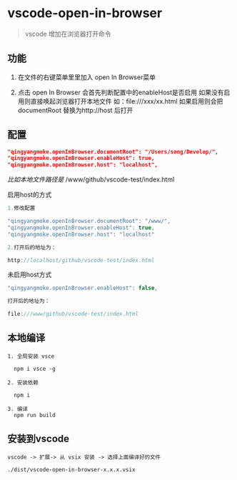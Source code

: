 # vscode-open-in-browser
> vscode 增加在浏览器打开命令

## 功能

1. 在文件的右键菜单里里加入 open In Browser菜单

2. 点击 open In Browser 会首先判断配置中的enableHost是否启用 如果没有启用则直接唤起浏览器打开本地文件 如：file:///xxx/xx.html 如果启用则会把 documentRoot 替换为http://host 后打开 


## 配置
``` json
"qingyangmoke.openInBrowser.documentRoot": "/Users/song/Develop/",
"qingyangmoke.openInBrowser.enableHost": true,
"qingyangmoke.openInBrowser.host": "localhost",
```


 
 *比如本地文件路径是* /www/github/vscode-test/index.html 

 启用host的方式
  ``` js
  1.修改配置

  "qingyangmoke.openInBrowser.documentRoot": "/www/",
  "qingyangmoke.openInBrowser.enableHost": true,
  "qingyangmoke.openInBrowser.host": "localhost"

  2.打开后的地址为：
  
  http://localhost/github/vscode-test/index.html
  ```

  未启用host方式

  ``` js
"qingyangmoke.openInBrowser.enableHost": false,

打开后的地址为：

file:///www/github/vscode-test/index.html
  ```

## 本地编译

```
1. 全局安装 vsce

  npm i vsce -g 

2. 安装依赖

  npm i

3. 编译
  npm run build

```

## 安装到vscode

``` 
vscode -> 扩展-> 从 vsix 安装 -> 选择上面编译好的文件

./dist/vscode-open-in-browser-x.x.x.vsix

```